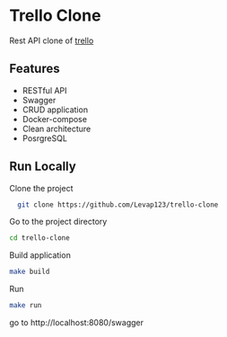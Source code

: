 
# Trello Clone

Rest API clone of [trello](https://trello.com/)


## Features

- RESTful API
- Swagger
- CRUD application
- Docker-compose
- Clean architecture
- PosrgreSQL

## Run Locally

Clone the project

```bash
  git clone https://github.com/Levap123/trello-clone
```

Go to the project directory

```bash
cd trello-clone
```

Build application

```bash
make build
```
Run
```bash
make run
```
go to http://localhost:8080/swagger
